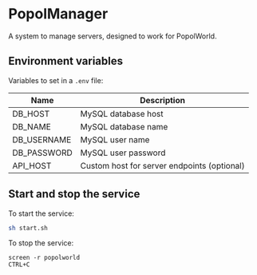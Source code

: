# PopolManager

A system to manage servers, designed to work for PopolWorld.

## Environment variables

Variables to set in a `.env` file:

| Name        | Description                                 |
| ----------- | ------------------------------------------- |
| DB_HOST     | MySQL database host                         |
| DB_NAME     | MySQL database name                         |
| DB_USERNAME | MySQL user name                             |
| DB_PASSWORD | MySQL user password                         |
| API_HOST    | Custom host for server endpoints (optional) |

## Start and stop the service

To start the service:

```bash
sh start.sh
```

To stop the service:

```
screen -r popolworld
CTRL+C
```

